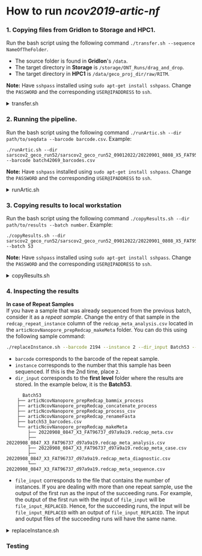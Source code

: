 # How to run *ncov2019-artic-nf*

### 1. Copying files from **GridIon** to **Storage** and **HPC1**.
  Run the bash script using the following command `./transfer.sh --sequence NameOfTheFolder`. </br>
  - The source folder is found in **GridIon**'s `/data`. </br>
  - The target directory in **Storage** is `/storage/ONT_Runs/drag_and_drop`. </br>
  - The target directory in **HPC1** is `/data/geco_proj_dir/raw/RITM`. </br>

**Note:** Have `sshpass` installed using `sudo apt-get install sshpass`. Change the `PASSWORD` and the corresponding `USER@IPADDRESS` to `ssh`. 

  <details>
    <summary>transfer.sh</summary>

  ```bash
#!/bin/bash
# Set some default values:
SEQ=unset

#==================================================================================
# Chunk 1
# The warning and instruction on how to structure the command for correct syntax.
usage()
{
    echo "********************************************************"
    printf "\n"
    echo "P A R A N G      M A Y     M A L I,     L O D I C A K E !!!!"
    printf "\n"
    echo "S T E P   1:      C H I L L.     Y O U  G O T  T H I S.    I  B E L I E V E  I N  Y O U."
    printf "\n"
    echo "Usage: [ -s or --sequence "FolderName" ]"
    echo "Example: ./transfer.sh --sequence sarscov_geco_run42069"
    printf "\n"
    echo "********************************************************"
    exit 2
}
#==================================================================================

#==================================================================================
# Chunk 2
# Parses the arguments entered in the command line
PARSED_ARGUMENTS=$(getopt -a -n 'dataTransfer' -o "s:" --long "sequence:" -- "$@")
VALID_ARGUMENTS=$?
if [ "$VALID_ARGUMENTS" != "0" ]; then
  usage
fi

eval set -- "$PARSED_ARGUMENTS"
while :
do
    case "$1" in
      -s | --sequence ) SEQ="$2" ; shift 2 ;;
      # -- means the end of the arguments; drop this, and break out of the while loop
      --) shift; break ;;
      # If invalid options were passed, then getopt should have reported an error,
      # which we checked as VALID_ARGUMENTS when getopt was called...
      *)
         usage ;;
    esac
done
#==================================================================================

#==================================================================================
# Chunk 3

if [[ $SEQ == unset ]]      # Forces the user to input something
then
    usage
else                        # Copies the file to storage and saving stderr to a file
    sshpass -p gridPASSWORD ssh -T gridUSER@gridIPADDRESS <<EOF
      rsync -aPvz --info=progress2 -e 'sshpass -p storagePASSWORD ssh -p 22' \
      /data/"$SEQ" \
      storageUSER@storageIPADDRESS:/storage/ONT_Runs/drag_and_drop/test_transfer/ 2> /data/err_grid2stor.txt
EOF
    # Copies the stderr to local machine for checking
    sshpass -p gridPASSWORD ssh -T gridUSER@gridIPADDRESS "cat /data/err_grid2stor.txt" > err_grid2stor.txt

    # Saves the stderr in a variable. 0 means there was no error from the copying to storage
    ERROR_grid2stor=$(wc -c err_grid2stor.txt)
  
    if [[ $ERROR_grid2stor != "0 err_grid2stor.txt" ]]
    then          # Warns if there was an error in copying from GridIon to Storage 
        echo "********************************************************"
        printf "\n"
        echo "May ERROR, lods."
        printf "\n"
        echo "Di makita ang source folder sa GridIon."
        printf "\n"
        echo "Check the folder name."
        printf "\n\n"
    else        # Creates symbolic link from Storage to HPC1
      sshpass -p hpc1PASSWORD ssh -p 2222 -T hpcUSER@hpcIPADDRESS <<EOF
        ln -s /data/nfs/storage/ONT_Runs/drag_and_drop/test_transfer/$SEQ \
        /data/geco_proj_dir/raw/RITM/$SEQ 2> /data/geco_proj_dir/raw/RITM/err_stor2hpc1.txt
EOF
      # Copies the stderr of symbolic link creation to local machine for checking
      sshpass -p hpc1PASSWORD ssh -p 2222 -T hpcUSER@hpcIPADDRESS "cat /data/geco_proj_dir/raw/RITM/err_stor2hpc1.txt" > err_stor2hpc1.txt
  
      # Saves the stderr in a variable. 0 means there was no error in the creation of symbolic link.
      ERROR_stor2hpc1=$(wc -c err_stor2hpc1.txt)
  
      if [[ $ERROR_stor2hpc1 != "0 err_stor2hpc1.txt" ]]
      then      # Warns if there is an identical folder in the HPC1 then replaces it with a new one.
        echo "********************************************************"
        echo "ERROR, lods! JOKE! JOKE! JOKE! Bawasan ang coffee consumption. "
        echo "Identical folder is present in HPC1. I'm replacing it with the new one."
        echo "All is good, boss amo. Splendid! Awesome! Congratulations!"
        echo "********************************************************"
        printf "\n\n"
        sshpass -p hpc1PASSWORD ssh -p 2222 -T hpcUSER@hpcIPADDRESS "rm /data/geco_proj_dir/raw/RITM/$SEQ"
        sshpass -p hpc1PASSWORD ssh -p 2222 -T hpcUSER@hpcIPADDRESS <<EOF
        ln -s /data/nfs/storage/ONT_Runs/drag_and_drop/$SEQ \
        /data/geco_proj_dir/raw/RITM/$SEQ
EOF
      else  # If all is good.
        echo "Okay ka, Kokey!"
        echo "Splendid! Awesome! Congratulations!"
      fi
    fi
fi
```

  </details>


### 2. Running the pipeline.
  Run the bash script using the following command `./runArtic.sh --dir path/to/seqdata --barcode barcode.csv`. Example: </br>
```
./runArtic.sh --dir sarscov2_geco_run52/sarscov2_geco_run52_09012022/20220901_0808_X5_FAT95592_ef9365b9 --barcode batch42069_barcodes.csv
```

**Note:** Have `sshpass` installed using `sudo apt-get install sshpass`. Change the `PASSWORD` and the corresponding `USER@IPADDRESS` to `ssh`. 

  <details>
    <summary>runArtic.sh</summary>
  
  
```bash
#!/bin/bash
# Set some default values:
DIR=unset
BAR=unset


#==================================================================================
# Chunk 1
# The warning and instruction on how to structure the command for correct syntax.
usage()
{
  echo "********************************************************"
  printf "\n"
  echo "P A R A N G      M A Y     M A L I,     L O D I C A K E !!!!"
  printf "\n"
  echo "S T E P   1:      C H I L L.     Y O U  G O T  T H I S.    I  B E L I E V E  I N  Y O U."
  printf "\n"
  echo "Usage: [ -d or --dir path/to/seqdata ] [ -b or --barcode barcode.csv ]"
  echo "Example: ./runArtic.sh --dir sarscov2_geco_run52/sarscov2_geco_run52_09012022/20220901_0808_X5_FAT95592_ef9365b9 -barcode batch42069_barcodes.csv"
  printf "\n"
  echo "********************************************************"
  exit 2
}
#==================================================================================

#==================================================================================
# Chunk 2
# Parses the arguments entered in the command line
PARSED_ARGUMENTS=$(getopt -a -n 'runningArticNextflow' -o "d:b:" --long "dir:,barcode:" -- "$@")
VALID_ARGUMENTS=$?
if [ "$VALID_ARGUMENTS" != "0" ]; then
  usage
fi

eval set -- "$PARSED_ARGUMENTS"
while :
do
  case "$1" in
    -d | --dir ) DIR="$2" ; shift 2 ;;
    -b | --barcode ) BAR="$2" ; shift 2 ;;
    # -- means the end of the arguments; drop this, and break out of the while loop
    --) shift; break ;;
    # If invalid options were passed, then getopt should have reported an error,
    # which we checked as VALID_ARGUMENTS when getopt was called...
    *)
       usage ;;
  esac
done
#==================================================================================

#==================================================================================
# Chunk 3

prefix=$(echo $DIR | awk -F "/" '{print $NF}')   # Takes the 3rd or last input as the prefix 


if [[ $DIR != unset && $BAR != unset ]]        # Forces the user to input both parameters
then

  # Copies the barcode file to the HPC1 directory
  sshpass -p PASSWORD scp -P 2222 $BAR USER@IPADDRESS:/data/geco_proj_dir/raw/RITM/

  # Saves the sequencing summary file in a variable
  seqsum_file=$(sshpass -p PASSWORD ssh -p 2222 -T USER@IPADDRESS "ls -1 /data/geco_proj_dir/raw/RITM/$DIR/sequencing_summary_*txt")

  # Runs the artic-nf
  sshpass -p PASSWORD ssh -p 2222 -T USER@IPADDRESS <<EOF

    source /data/apps/miniconda3/bin/activate nextflow_conda_sandbox
    cd /apps/ncov2019-artic-nf_automated_two/ncov2019-artic-nf-GECO

    nextflow run /apps/ncov2019-artic-nf_automated_two/ncov2019-artic-nf-GECO \
    -profile conda \
    --nanopolish \
    --prefix $prefix \
    --basecalled_fastq /data/geco_proj_dir/raw/RITM/$DIR/fastq_pass \
    --fast5_pass /data/geco_proj_dir/raw/RITM/$DIR/fast5_pass \
    --sequencing_summary $seqsum_file \
    --outdir /data/geco_proj_dir/analysis/RITM/$DIR"_results" \
    --directory /data/geco_proj_dir/raw/RITM/$DIR \
    --redcap_local_ids /data/geco_proj_dir/raw/RITM/$BAR

EOF

else
  usage
fi
```
</details>


### 3. Copying results to local workstation
  Run the bash script using the following command `./copyResults.sh --dir path/to/results --batch number`. Example: </br>
```
./copyResults.sh --dir sarscov2_geco_run52/sarscov2_geco_run52_09012022/20220901_0808_X5_FAT95592_ef9365b9 --batch 53
```

**Note:** Have `sshpass` installed using `sudo apt-get install sshpass`. Change the `PASSWORD` and the corresponding `USER@IPADDRESS` to `ssh`.

  <details>
    <summary>copyResults.sh</summary>
  
  
```bash
#!/bin/bash
# Set some default values:
DIR=unset
BATCH=unset


#==================================================================================
# Chunk 1
# The warning and instruction on how to structure the command for correct syntax.
usage()
{
  echo "********************************************************"
  printf "\n"
  echo "P A R A N G      M A Y     M A L I,     L O D I C A K E !!!!"
  printf "\n"
  echo "S T E P   1:      C H I L L.     Y O U  G O T  T H I S.    I  B E L I E V E  I N  Y O U."
  printf "\n"
  echo "Usage: [ -d or --dir path/to/results ] [ -b or --batch batchNumber ]"
  echo "Example: ./copyResults.sh --dir sarscov2_geco_run52/sarscov2_geco_run52_09012022/20220901_0808_X5_FAT95592_ef9365b9 --batch 52"
  printf "\n"
  echo "********************************************************"
  exit 2
}
#==================================================================================

#==================================================================================
# Chunk 2
# Parses the arguments entered in the command line
PARSED_ARGUMENTS=$(getopt -a -n 'runningArticNextflow' -o "d:b:" --long "dir:,batch:" -- "$@")
VALID_ARGUMENTS=$?
if [ "$VALID_ARGUMENTS" != "0" ]; then
  usage
fi

eval set -- "$PARSED_ARGUMENTS"
while :
do
  case "$1" in
    -d | --dir ) DIR="$2" ; shift 2 ;;
    -s | --batch ) BATCH="$2" ; shift 2 ;;
    # -- means the end of the arguments; drop this, and break out of the while loop
    --) shift; break ;;
    # If invalid options were passed, then getopt should have reported an error,
    # which we checked as VALID_ARGUMENTS when getopt was called...
    *)
       usage ;;
  esac
done
#==================================================================================

#==================================================================================
# Chunk 3


if [[ $DIR != unset && $BATCH != unset ]]         # Forces the user to input both parameters
then
	mkdir -p Batch$BATCH                            # Creates a directory in the local workstation
  
  # Copies the following folders
  sshpass -p PASSWORD scp -r -P 2222 USER@IPADDRESS:/data/geco_proj_dir/analysis/RITM/$DIR"_results"/articNcovNanopore_prepRedcap_renameFasta ./Batch$BATCH
  sshpass -p PASSWORD scp -r -P 2222 USER@IPADDRESS:/data/geco_proj_dir/analysis/RITM/$DIR"_results"/articNcovNanopore_prepRedcap_process_csv ./Batch$BATCH
  sshpass -p PASSWORD scp -r -P 2222 USER@IPADDRESS:/data/geco_proj_dir/analysis/RITM/$DIR"_results"/articNcovNanopore_prepRedcap_makeMeta ./Batch$BATCH
  sshpass -p PASSWORD scp -r -P 2222 USER@IPADDRESS:/data/geco_proj_dir/analysis/RITM/$DIR"_results"/articNcovNanopore_prepRedcap_concatenate_process ./Batch$BATCH
  sshpass -p PASSWORD scp -r -P 2222 USER@IPADDRESS:/data/geco_proj_dir/analysis/RITM/$DIR"_results"/articNcovNanopore_prepRedcap_bammix_process ./Batch$BATCH
else
	usage
fi
```
</details>


### 4. Inspecting the results
**In case of Repeat Samples** </br>
If you have a sample that was already sequenced from the previous batch, consider it as a *repeat sample*. Change the entry of that sample in the `redcap_repeat_instance` column of the `redcap_meta_analysis.csv` located in the `articNcovNanopore_prepRedcap_makeMeta` folder. You can do this using the following sample command: </br>

```bash
./replaceInstance.sh --barcode 2194 --instance 2 --dir_input Batch53 --file_input 20220908_0847_X3_FAT96737_d97a9a19.redcap_meta_analysis
```

- `barcode` corresponds to the barcode of the repeat sample.
- `instance` corresponds to the number that this sample has been sequenced. If this is the 2nd time, place `2`.
- `dir_input` corresponds to the **first level** folder where the results are stored. In the example below, it is the **Batch53**.
```
      Batch53
	├── articNcovNanopore_prepRedcap_bammix_process
	├── articNcovNanopore_prepRedcap_concatenate_process
	├── articNcovNanopore_prepRedcap_process_csv
	├── articNcovNanopore_prepRedcap_renameFasta
	├── batch53_barcodes.csv
	└── articNcovNanopore_prepRedcap_makeMeta
		├── 20220908_0847_X3_FAT96737_d97a9a19.redcap_meta.csv
		├── 20220908_0847_X3_FAT96737_d97a9a19.redcap_meta_analysis.csv
		├── 20220908_0847_X3_FAT96737_d97a9a19.redcap_meta_case.csv
		├── 20220908_0847_X3_FAT96737_d97a9a19.redcap_meta_diagnostic.csv 
		└── 20220908_0847_X3_FAT96737_d97a9a19.redcap_meta_sequence.csv
```
- `file_input` corresponds to the file that contains the number of instances. If you are dealing with more than one repeat sample, use the output of the first run as the input of the succeeding runs. For example, the output of the first run with the input of `file_input` will be `file_input_REPLACED`. Hence, for the succeeding runs, the input will be `file_input_REPLACED` with an output of `file_input_REPLACED`. The input and output files of the succeeding runs will have the same name.


<details>
  <summary>replaceInstance.sh</summary>
  
  
```bash
#!/bin/bash
# Set some default values:
BARCODE=unset
INSTANCE=unset
DIR_INPUT=unset
FILE_INPUT=unset

#==================================================================================
# Chunk 1
# The warning and instruction on how to structure the command for correct syntax.
usage()
{
  echo "********************************************************"
  printf "\n"
  echo "P A R A N G      M A Y     M A L I,     L O D I C A K E !!!!"
  printf "\n"
  echo "S T E P   1:      C H I L L.     Y O U  G O T  T H I S.    I  B E L I E V E  I N  Y O U."
  printf "\n"
  echo "Usage:  [ -b or --barcode barcodeOfTheRepeat ] [ -i or --instance instanceNumber ]"
  echo "        [ -d or --dir_input firstLevelDirectory ] [ -f or --file_input fileContainingTheInstances ]"
  echo "Example: ./replaceInstance.sh --barcode 2194 --instance 2 --dir_input Batch53 --file_input 20220908_0847_X3_FAT96737_d97a9a19.redcap_meta_analysis"
  printf "\n"
  echo "********************************************************"
  exit 2
}
#==================================================================================

#==================================================================================
# Chunk 2
# Parses the arguments entered in the command line
PARSED_ARGUMENTS=$(getopt -a -n 'replacingInstanceNumber' -o "b:i:d:f:" --long "barcode:,instance:,dir_input:,file_input:" -- "$@")
VALID_ARGUMENTS=$?
if [ "$VALID_ARGUMENTS" != "0" ]; then
  usage
fi

eval set -- "$PARSED_ARGUMENTS"
while :
do
  case "$1" in
    -b | --barcode ) BARCODE="$2" ; shift 2 ;;
    -i | --instance ) INSTANCE="$2" ; shift 2 ;;
    -d | --dir_input ) DIR_INPUT="$2" ; shift 2 ;;
    -f | --file_input ) FILE_INPUT="$2" ; shift 2 ;;
    # -- means the end of the arguments; drop this, and break out of the while loop
    --) shift; break ;;
    # If invalid options were passed, then getopt should have reported an error,
    # which we checked as VALID_ARGUMENTS when getopt was called...
    *)
       usage ;;
  esac
done
#==================================================================================

#==================================================================================
# Chunk 3

if [[ $BARCODE != unset && $INSTANCE != unset && $DIR_INPUT != unset && $FILE_INPUT != unset ]]       # Forces the user to input both parameters
then
  sed 's/$BARCODE,analysis,1/$BARCODE,analysis,$INSTANCE/g' $DIR_INPUT/articNcovNanopore_prepRedcap_makeMeta/$FILE_INPUT".csv" > $DIR_INPUT/articNcovNanopore_prepRedcap_makeMeta/$FILE_INPUT"_REPLACED".csv
else
  usage
fi
```
  
</details>
  
  
### Testing
